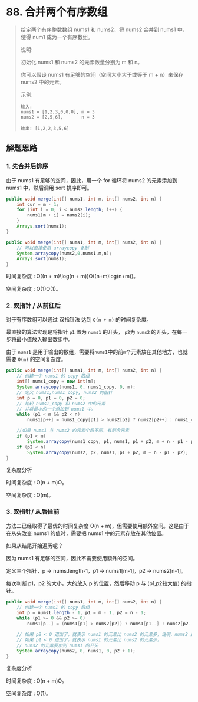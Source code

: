 # 88. 合并两个有序数组

>给定两个有序整数数组 nums1 和 nums2，将 nums2 合并到 nums1 中，使得 num1 成为一个有序数组。
>
>说明:
>
>初始化 nums1 和 nums2 的元素数量分别为 m 和 n。
>
>你可以假设 nums1 有足够的空间（空间大小大于或等于 m + n）来保存 nums2 中的元素。
>
>示例:
>```
>输入:
>nums1 = [1,2,3,0,0,0], m = 3
>nums2 = [2,5,6],       n = 3
>
>输出: [1,2,2,3,5,6]
>```

## 解题思路

### 1. 先合并后排序

由于 nums1 有足够的空间，因此，用一个 for 循环将 nums2 的元素添加到 nums1 中，然后调用 sort 排序即可。

```java
public void merge(int[] nums1, int m, int[] nums2, int n) {
    int cur = m - 1;
    for (int i = 0; i < nums2.length; i++) {
        nums1[m + i] = nums2[i];
    }
    Arrays.sort(nums1);
}
```

```java
public void merge(int[] nums1, int m, int[] nums2, int n) {
    // 可以直接使用 arraycopy 复制
    System.arraycopy(nums2,0,nums1,m,n);
    Arrays.sort(nums1);
}
```

时间复杂度 : O((n + m)\log(n + m))O((n+m)log(n+m))。

空间复杂度 : O(1)O(1)。

### 2. 双指针 / 从前往后

对于有序数组可以通过 双指针法 达到 `O(n + m)` 的时间复杂度。

最直接的算法实现是将指针 `p1` 置为 `nums1` 的开头， `p2`为 `nums2` 的开头，在每一步将最小值放入输出数组中。

由于 `nums1` 是用于输出的数组，需要将`nums1`中的前`m`个元素放在其他地方，也就需要 `O(m)` 的空间复杂度。

```java
public void merge(int[] nums1, int m, int[] nums2, int n) {
    // 创建一个 nums1 的 copy 数组
    int[] nums1_copy = new int[m];
    System.arraycopy(nums1, 0, nums1_copy, 0, m);
    // 定义 nums1,nums1_copy, nums2 的指针
    int p = 0, p1 = 0, p2 = 0;
    // 比较 nums1_copy 和 nums2 中的元素
    // 并将最小的一个添加到 nums1 中。
    while (p1 < m && p2 < n)
        nums1[p++] = nums1_copy[p1] > nums2[p2] ? nums2[p2++] : nums1_copy[p1++];

    //如果 nums1 与 nums2 的元素个数不同，有剩余元素
    if (p1 < m)
        System.arraycopy(nums1_copy, p1, nums1, p1 + p2, m + n - p1 - p2);
    if (p2 < n)
        System.arraycopy(nums2, p2, nums1, p1 + p2, m + n - p1 - p2);
}
```

复杂度分析

时间复杂度 : O(n + m)O。

空间复杂度 : O(m)。

### 3. 双指针/ 从后往前

方法二已经取得了最优的时间复杂度 O(n + m)，但需要使用额外空间。这是由于在从头改变 nums1 的值时，需要把 nums1 中的元素存放在其他位置。

如果从结尾开始遍历呢？

因为 nums1 有足够的空间，因此不需要使用额外的空间。

定义三个指针，p -> nums.length-1，p1 -> nums1[m-1]，p2 -> nums2[n-1]。

每次判断 p1，p2 的大小，大的放入 p 的位置，然后移动 p 与 (p1,p2较大值) 的指针。

```java
public void merge(int[] nums1, int m, int[] nums2, int n) {
    // 创建一个 nums1 的 copy 数组
    int p = nums1.length - 1, p1 = m - 1, p2 = n - 1;
    while (p1 >= 0 && p2 >= 0)
        nums1[p--] = (nums1[p1] > nums2[p2]) ? nums1[p1--] : nums2[p2--];

    // 如果 p2 < 0 退出了，就表示 nums1 的元素比 nums2 的元素多，说明，nums2 的元素都已经添加完毕了
    // 如果 p1 < 0 退出了，就表示 nums1 的元素比 nums2 的元素少，
    // nums2 的元素要加到 nums1 的开头
    System.arraycopy(nums2, 0, nums1, 0, p2 + 1);
}
```

复杂度分析

时间复杂度 : O(n + m)O。

空间复杂度 : O(1)。